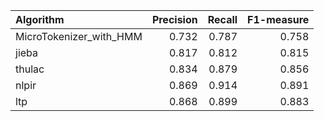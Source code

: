 | Algorithm               |   Precision |   Recall |   F1-measure |
|:------------------------|------------:|---------:|-------------:|
| MicroTokenizer_with_HMM |       0.732 |    0.787 |        0.758 |
| jieba                   |       0.817 |    0.812 |        0.815 |
| thulac                  |       0.834 |    0.879 |        0.856 |
| nlpir                   |       0.869 |    0.914 |        0.891 |
| ltp                     |       0.868 |    0.899 |        0.883 |